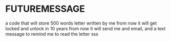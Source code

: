 # FUTUREMESSAGE
a code that will store 500 words letter written by me  from now it will  get locked and unlock in 10 years from now it will send me and email, and a text message to remind me to read the letter 
sss
